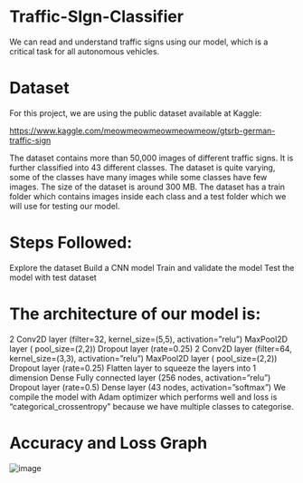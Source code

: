 # Traffic-SIgn-Classifier
We can read and understand traffic signs using our model, which is a critical task for all autonomous vehicles.

# Dataset
For this project, we are using the public dataset available at Kaggle:  

https://www.kaggle.com/meowmeowmeowmeowmeow/gtsrb-german-traffic-sign

The dataset contains more than 50,000 images of different traffic signs. It is further classified into 43 different classes. The dataset is quite varying, some of the classes have many images while some classes have few images. The size of the dataset is around 300 MB. The dataset has a train folder which contains images inside each class and a test folder which we will use for testing our model.

# Steps Followed:
Explore the dataset
Build a CNN model
Train and validate the model
Test the model with test dataset

# The architecture of our model is:
2 Conv2D layer (filter=32, kernel_size=(5,5), activation=”relu”)
MaxPool2D layer ( pool_size=(2,2))
Dropout layer (rate=0.25)
2 Conv2D layer (filter=64, kernel_size=(3,3), activation=”relu”)
MaxPool2D layer ( pool_size=(2,2))
Dropout layer (rate=0.25)
Flatten layer to squeeze the layers into 1 dimension
Dense Fully connected layer (256 nodes, activation=”relu”)
Dropout layer (rate=0.5)
Dense layer (43 nodes, activation=”softmax”)
We compile the model with Adam optimizer which performs well and loss is “categorical_crossentropy” because we have multiple classes to categorise.

# Accuracy and Loss Graph

![image](https://user-images.githubusercontent.com/62651885/137872029-3d60e4fe-1850-4203-b5ba-c4c4fe018f02.png)

